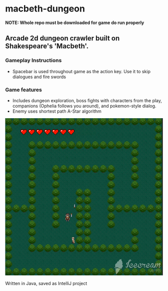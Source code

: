 # macbeth-dungeon

**NOTE: Whole repo must be downloaded for game do run properly**

## Arcade 2d dungeon crawler built on Shakespeare's 'Macbeth'.

### Gameplay Instructions
- Spacebar is used throughout game as the action key. Use it to skip dialogues and fire swords

### Game features
- Includes dungeon exploration, boss fights with characters from the play, companions (Ophelia follows you around), and pokemon-style dialog.
- Enemy uses shortest path A-Star algorithm

![](3.png)

Written in Java, saved as IntelliJ project


